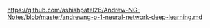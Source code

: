 https://github.com/ashishpatel26/Andrew-NG-Notes/blob/master/andrewng-p-1-neural-network-deep-learning.md











